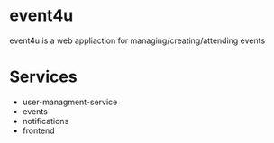 # event4u

event4u is a web appliaction for managing/creating/attending events

# Services

- user-managment-service
- events
- notifications
- frontend
